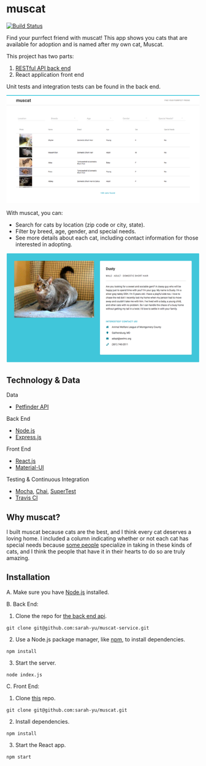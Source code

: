 # muscat

[![Build Status](https://travis-ci.org/sarah-yu/muscat.svg?branch=master)](https://travis-ci.org/sarah-yu/muscat)

Find your purrfect friend with muscat! This app shows you cats that are available for adoption and is named after my own cat, Muscat.

This project has two parts:
1. [RESTful API back end](https://github.com/sarah-yu/muscat-service)
2. React application front end

Unit tests and integration tests can be found in the back end.


![muscat screenshot](./public/muscat-home.png)


With muscat, you can:
- Search for cats by location (zip code or city, state).
- Filter by breed, age, gender, and special needs.
- See more details about each cat, including contact information for those interested in adopting.


![muscat screenshot](./public/muscat-show.png)


## Technology & Data

Data
- [Petfinder API](https://www.petfinder.com/developers/api-docs)

Back End
- [Node.js](https://nodejs.org/en/)
- [Express.js](https://expressjs.com/)

Front End
- [React.js](https://reactjs.org/)
- [Material-UI](http://www.material-ui.com/)

Testing & Continuous Integration
- [Mocha](https://mochajs.org/), [Chai](http://chaijs.com/), [SuperTest](https://github.com/visionmedia/supertest)
- [Travis CI](https://travis-ci.org/)


## Why muscat?

I built muscat because cats are the best, and I think every cat deserves a loving home. I included a column indicating whether or not each cat has special needs because [some people](https://www.youtube.com/watch?v=7WN3ohF104s) specialize in taking in these kinds of cats, and I think the people that have it in their hearts to do so are truly amazing.


## Installation

A. Make sure you have [Node.js](https://nodejs.org/en/) installed.

B. Back End:
  1. Clone the repo for [the back end api](https://github.com/sarah-yu/muscat-service).
  ```
  git clone git@github.com:sarah-yu/muscat-service.git
  ```

  2. Use a Node.js package manager, like [npm](https://www.npmjs.com/), to install dependencies.
  ```
  npm install
  ```

  3. Start the server.
  ```
  node index.js
  ```

C. Front End:
  1. Clone [this](https://github.com/sarah-yu/muscat) repo.
  ```
  git clone git@github.com:sarah-yu/muscat.git
  ```

  2. Install dependencies.
  ```
  npm install
  ```

  3. Start the React app.
  ```
  npm start
  ```
